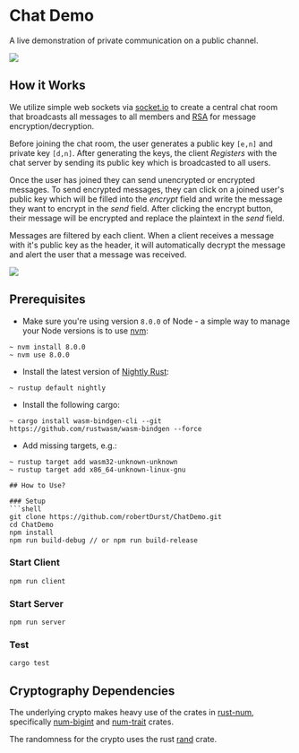 # Chat Demo
A live demonstration of private communication on a public channel. 

<div style="center"><img src="https://imgur.com/WLDbRZi.png"></div>

## How it Works

We utilize simple web sockets via [socket.io](http://socket.io/) to create a central chat room that broadcasts all messages to all members and [RSA](https://en.wikipedia.org/wiki/RSA_(cryptosystem)) for message encryption/decryption.

Before joining the chat room, the user generates a public key `[e,n]` and private key `[d,n]`. After generating the keys, the client *Registers* with the chat server by sending its public key which is broadcasted to all users.

Once the user has joined they can send unencrypted or encrypted messages. To send encrypted messages, they can click on a joined user's public key which will be filled into the *encrypt* field and write the message they want to encrypt in the *send* field. After clicking the encrypt button, their message will be encrypted and replace the plaintext in the *send* field. 

Messages are filtered by each client. When a client receives a message with it's public key as the header, it will automatically decrypt the message and alert the user that a message was received.

<div style="center"><img src="https://imgur.com/ldWBZpO.png"></div>

## Prerequisites
* Make sure you're using version `8.0.0` of Node - a simple way to manage your Node versions is to use [nvm](https://github.com/nvm-sh/nvm):

```
~ nvm install 8.0.0
~ nvm use 8.0.0
```

* Install the latest version of [Nightly Rust](https://www.oreilly.com/library/view/rust-programming-by/9781788390637/e07dc768-de29-482e-804b-0274b4bef418.xhtml):

```
~ rustup default nightly
```

* Install the following cargo:

```
~ cargo install wasm-bindgen-cli --git https://github.com/rustwasm/wasm-bindgen --force
```

* Add missing targets, e.g.:

```
~ rustup target add wasm32-unknown-unknown
~ rustup target add x86_64-unknown-linux-gnu

## How to Use?

### Setup
```shell
git clone https://github.com/robertDurst/ChatDemo.git
cd ChatDemo
npm install
npm run build-debug // or npm run build-release
```

### Start Client
```shell
npm run client
```

### Start Server
```shell
npm run server
```

### Test
```shell
cargo test
```

## Cryptography Dependencies

The underlying crypto makes heavy use of the crates in [rust-num](https://github.com/rust-num), specifically [num-bigint](https://github.com/rust-num/num-bigint) and [num-trait](https://github.com/rust-num/num-trait) crates.

The randomness for the crypto uses the rust [rand](https://crates.io/crates/rand) crate.
